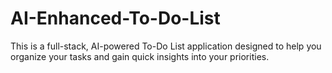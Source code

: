 # AI-Enhanced-To-Do-List
This is a full-stack, AI-powered To-Do List application designed to help you organize your tasks and gain quick insights into your priorities.
